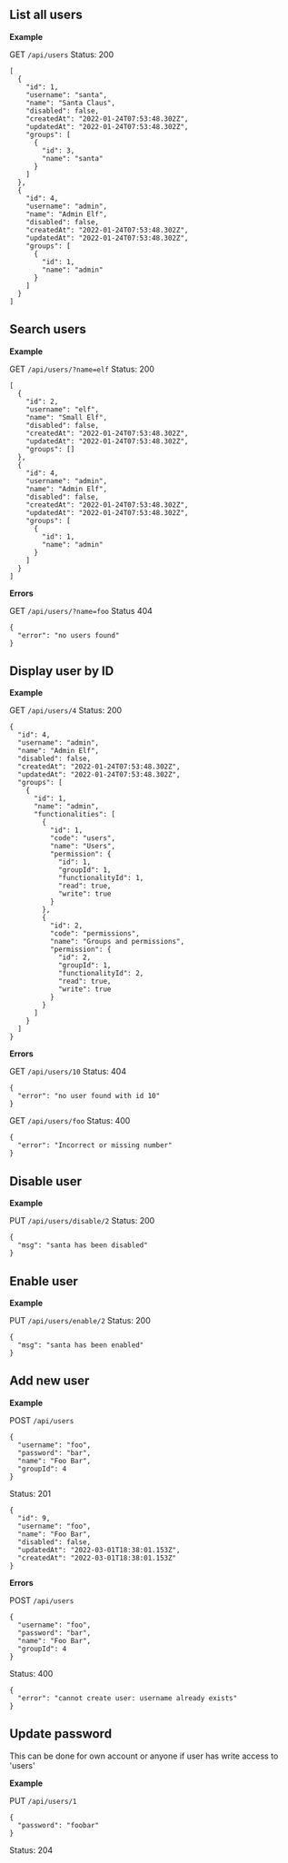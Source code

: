 ## List all users

**Example**

GET `/api/users`
Status: 200

```
[
  {
    "id": 1,
    "username": "santa",
    "name": "Santa Claus",
    "disabled": false,
    "createdAt": "2022-01-24T07:53:48.302Z",
    "updatedAt": "2022-01-24T07:53:48.302Z",
    "groups": [
      {
        "id": 3,
        "name": "santa"
      }
    ]
  },
  {
    "id": 4,
    "username": "admin",
    "name": "Admin Elf",
    "disabled": false,
    "createdAt": "2022-01-24T07:53:48.302Z",
    "updatedAt": "2022-01-24T07:53:48.302Z",
    "groups": [
      {
        "id": 1,
        "name": "admin"
      }
    ]
  }
]
```

## Search users

**Example**

GET `/api/users/?name=elf`
Status: 200

```
[
  {
    "id": 2,
    "username": "elf",
    "name": "Small Elf",
    "disabled": false,
    "createdAt": "2022-01-24T07:53:48.302Z",
    "updatedAt": "2022-01-24T07:53:48.302Z",
    "groups": []
  },
  {
    "id": 4,
    "username": "admin",
    "name": "Admin Elf",
    "disabled": false,
    "createdAt": "2022-01-24T07:53:48.302Z",
    "updatedAt": "2022-01-24T07:53:48.302Z",
    "groups": [
      {
        "id": 1,
        "name": "admin"
      }
    ]
  }
]
```

**Errors**

GET `/api/users/?name=foo`
Status 404

```
{
  "error": "no users found"
}
```

## Display user by ID

**Example**

GET `/api/users/4`
Status: 200

```
{
  "id": 4,
  "username": "admin",
  "name": "Admin Elf",
  "disabled": false,
  "createdAt": "2022-01-24T07:53:48.302Z",
  "updatedAt": "2022-01-24T07:53:48.302Z",
  "groups": [
    {
      "id": 1,
      "name": "admin",
      "functionalities": [
        {
          "id": 1,
          "code": "users",
          "name": "Users",
          "permission": {
            "id": 1,
            "groupId": 1,
            "functionalityId": 1,
            "read": true,
            "write": true
          }
        },
        {
          "id": 2,
          "code": "permissions",
          "name": "Groups and permissions",
          "permission": {
            "id": 2,
            "groupId": 1,
            "functionalityId": 2,
            "read": true,
            "write": true
          }
        }
      ]
    }
  ]
}
```

**Errors**

GET `/api/users/10`
Status: 404

```
{
  "error": "no user found with id 10"
}
```

GET `/api/users/foo`
Status: 400

```
{
  "error": "Incorrect or missing number"
}
```

## Disable user

**Example**

PUT `/api/users/disable/2`
Status: 200

```
{
  "msg": "santa has been disabled"
}
```

## Enable user

**Example**

PUT `/api/users/enable/2`
Status: 200

```
{
  "msg": "santa has been enabled"
}
```

## Add new user

**Example**

POST `/api/users`
```
{
  "username": "foo",
  "password": "bar",
  "name": "Foo Bar",
  "groupId": 4
}
```

Status: 201

```
{
  "id": 9,
  "username": "foo",
  "name": "Foo Bar",
  "disabled": false,
  "updatedAt": "2022-03-01T18:38:01.153Z",
  "createdAt": "2022-03-01T18:38:01.153Z"
}
```

**Errors**

POST `/api/users`
```
{
  "username": "foo",
  "password": "bar",
  "name": "Foo Bar",
  "groupId": 4
}
```

Status: 400

```
{
  "error": "cannot create user: username already exists"
}
```

## Update password

This can be done for own account or anyone if user has write access to 'users'

**Example**

PUT `/api/users/1`
```
{
  "password": "foobar"
}
```

Status: 204